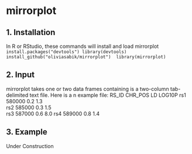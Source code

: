 # mirrorplot
## 1. Installation
In R or RStudio, these commands will install and load mirrorplot``` 
install.packages("devtools") library(devtools) 
install_github("oliviasabik/mirrorplot") 
library(mirrorplot) ```
## 2. Input
mirrorplot takes one or two data frames containing
is a two-column tab-delimited text file. Here is a
n example file: 
RS_ID	CHR_POS	LD	LOG10P 
rs1	580000	0.2	1.3		
rs2	585000	0.3	1.5  
rs3 	587000 	0.6 	8.0
rs4 	589000	0.8	1.4
## 3. Example
Under Construction
